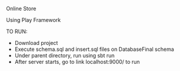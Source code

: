 Online Store

Using Play Framework

TO RUN:

- Download project
- Execute schema.sql and insert.sql files on DatabaseFinal schema
- Under parent directory, run using sbt run
- After server starts, go to link localhost:9000/ to run
